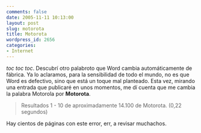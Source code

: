 ```yaml
---
comments: false
date: 2005-11-11 10:13:00
layout: post
slug: motorota
title: Motorota
wordpress_id: 2656
categories:
- Internet
---
```


_toc toc toc_. Descubrí otro palabroto que Word cambia automáticamente de fábrica. Ya lo aclaramos, para la sensibilidad de todo el mundo, no es que Word es defectivo, sino que está un toque mal planteado. Esta vez, mirando una entrada que publicaré en unos momentos, me dí cuenta que me cambia la palabra Motorola por **Motorota**.





> Resultados 1 - 10 de aproximadamente 14.100 de Motorota. (0,22 segundos) 





Hay cientos de páginas con este error, err, a revisar muchachos.
